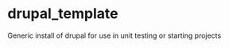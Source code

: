 drupal_template
===============

Generic install of drupal for use in unit testing or starting projects